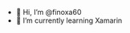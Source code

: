 - 👋 Hi, I’m @finoxa60
- 🌱 I’m currently learning Xamarin

<!---
finoxa60/finoxa60 is a ✨ special ✨ repository because its `README.md` (this file) appears on your GitHub profile.
You can click the Preview link to take a look at your changes.
--->
